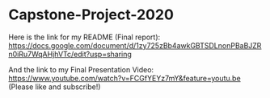 # Capstone-Project-2020
Here is the link for my README (Final report):
https://docs.google.com/document/d/1zy725zBb4awkGBTSDLnonPBaBJZRn0iRu7WqAHjhVTc/edit?usp=sharing

And the link to my Final Presentation Video:
https://www.youtube.com/watch?v=FCGfYEYz7mY&feature=youtu.be
(Please like and subscribe!)
